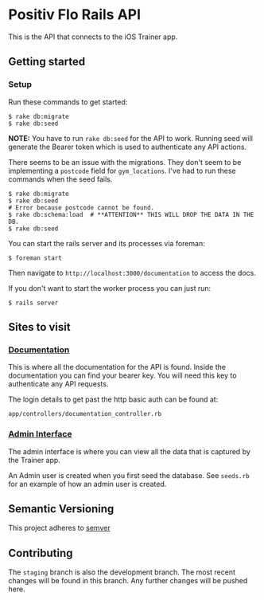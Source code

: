 # Positiv Flo Rails API

This is the API that connects to the iOS Trainer app.

## Getting started

### Setup

Run these commands to get started:

```
$ rake db:migrate
$ rake db:seed
```

**NOTE:** You have to run `rake db:seed` for the API to work. Running seed will generate the Bearer token which is used to authenticate any API actions.

There seems to be an issue with the migrations. They don't seem to be implementing a `postcode` field for `gym_locations`. I've had to run these commands when the seed fails.

```
$ rake db:migrate
$ rake db:seed
# Error because postcode cannot be found.
$ rake db:schema:load  # **ATTENTION** THIS WILL DROP THE DATA IN THE DB.
$ rake db:seed
```

You can start the rails server and its processes via foreman:

```
$ foreman start
```

Then navigate to `http://localhost:3000/documentation` to access the docs.

If you don't want to start the worker process you can just run:

```
$ rails server
```

## Sites to visit

### [Documentation](http://localhost:3000/documentation)

This is where all the documentation for the API is found. Inside the documentation you can find your bearer key. You will need this key to authenticate any API requests.

The login details to get past the http basic auth can be found at:

`app/controllers/documentation_controller.rb`

### [Admin Interface](http://localhost:3000/admin)

The admin interface is where you can view all the data that is captured by the Trainer app.

An Admin user is created when you first seed the database. See `seeds.rb` for an example of how an admin user is created.

## Semantic Versioning

This project adheres to [semver](http://semver.org/)

## Contributing

The `staging` branch is also the development branch. The most recent changes will be found in this branch. Any further changes will be pushed here.
